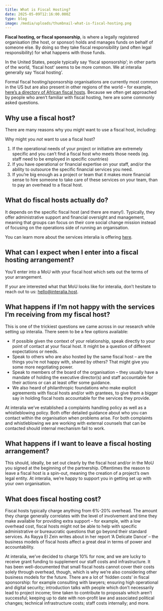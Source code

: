 ```yaml
---
title: What is Fiscal Hosting?
date: 2025-05-09T12:16:00.000Z
type: blog
image: /media/uploads/thumbnail-what-is-fiscal-hosting.png
---
```

**Fiscal hosting, or fiscal sponsorship**, is where a legally registered organisation (the host, or sponsor) holds and manages funds on behalf of someone else. By doing so they take fiscal responsibility (and often legal responsibility) for what happens with those funds. 

In the United States, people typically say ‘fiscal sponsorship’; in other parts of the world, ‘fiscal host’ seems to be more common. We at interalia generally say ‘fiscal hosting’. 

Formal fiscal hosting/sponsorship organisations are currently most common in the US but are also present in other regions of the world – for example, [here’s a directory of African fiscal hosts](https://directory.civsourceafrica.org/). Because we often get approached by people who aren’t familiar with fiscal hosting, here are some commonly asked questions. 

## Why use a fiscal host?

[](<>)There are many reasons why you might want to use a fiscal host, including: 

Why might you *not* want to use a fiscal host? 

1. If the operational needs of your project or initiative are extremely specific and you can’t find a fiscal host who meets those needs (eg. staff need to be employed in specific countries) 
2. If you have operational or financial expertise on your staff, and/or the ability to outsource the specific financial services you need. 
3. If you’re big enough as a project or team that it makes more financial sense to hire someone to take care of these services on your team, than to pay an overhead to a fiscal host. 

## What do fiscal hosts actually do?

It depends on the specific fiscal host (and there are many!). Typically, they offer administrative support and financial oversight and management, meaning that groups can focus on their core social change mission instead of focusing on the operations side of running an organisation.

You can learn more about the services interalia is offering [here](https://interalia.host/de/service/). 

## What can I expect when I enter into a fiscal hosting arrangement?

You’ll enter into a MoU with your fiscal host which sets out the terms of your arrangement.

If your are interested what that MoU looks like for interalia, don’t hesitate to reach out to us: [hello@interalia.host](mailto:hello@interalia.host).

## What happens if I’m not happy with the services I’m receiving from my fiscal host? 

This is one of the trickiest questions we came across in our research while setting up interalia. There seem to be a few options available:

* If possible given the context of your relationship, speak directly to your point of contact at your fiscal host. It might be a question of different expectations or needs. 
* Speak to others who are also hosted by the same fiscal host – are the things you’re not happy with, shared by others? That might give you some more negotiating power. 
* Speak to members of the board of the organisation – they usually have a mandate of holding the executive director(s) and staff accountable for their actions or can at least offer some guidance.
* We also heard of philanthropic foundations who make explicit agreements with fiscal hosts and/or with grantees, to give them a bigger say in holding fiscal hosts accountable for the services they provide. 

At interalia we’ve established a complaints handling policy as well as a whistleblowing policy. Both offer detailed guidance about who you can contact within the organisation when problems arise. For both complaints and whistleblowing we are working with external counsels that can be contacted should internal mechanism fail to work. 

## What happens if I want to leave a fiscal hosting arrangement?

This should, ideally, be set out clearly by the fiscal host and/or in the MoU you signed at the beginning of the partnership. Oftentimes the reason to leave a fiscal host is a spin-out, meaning the creation of a project’s own legal entity. At interalia, we’re happy to support you in getting set up with your own organisation.

## What does fiscal hosting cost?

Fiscal hosts typically charge anything from 6%-20% overhead. The amount they charge generally correlates with the level of involvement and time they make available for providing extra support – for example, with a low overhead cost, fiscal hosts might not be able to help with specific administrative or bureaucratic questions that go beyond their standard services. As Rayya El Zein writes about in her report ‘A Delicate Dance’ – the business models of fiscal hosts affect a great deal in terms of power and accountability. 

At interalia, we’ve decided to charge 10% for now, and we are lucky to receive grant funding to supplement our staff costs and infrastructure. It has been well-documented that small fiscal hosts cannot cover their costs solely through overhead, though, which is why we’re also considering other business models for the future. There are a lot of ‘hidden costs’ in fiscal sponsorship: for example consulting with lawyers; ensuring high operational and digital security; introduction talks with people which don’t necessarily lead to project income; time taken to contribute to proposals which aren’t successful; keeping up to date with non-profit law and associated political changes; technical infrastructure costs; staff costs internally; and more.
